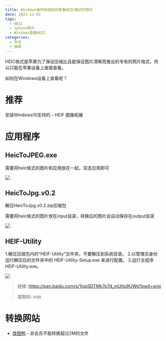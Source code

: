```yaml
---
title: Windows操作系统如何查看HEIC格式的照片
date: 2023-12-01
tags:
  - HEIC
  - iphone照片
  - Windows查看HEIC
categories:
  - 杂文
  - 推荐
---
```


HEIC格式是苹果为了保证压缩比且能保证图片清晰而推出的专有的照片格式，所以只能在苹果设备上直接查看。

如何在Windows设备上查看呢？

# 推荐

安装Windows10支持的 - HEIF 图像拓展



# 应用程序

## HeicToJPEG.exe

需要将heic格式的图片和应用放在一起，双击应用即可

![](https://cdn.jsdelivr.net/gh/hfshaobing/picx-images-hosting@master/20231201/heicToJpg.63yl97b8as00.png)

## HeicToJpg.v0.2

解压HeicToJpg.v0.2.zip压缩包

需要将heic格式的图片放在input目录，转换后的图片会自动保存在output目录

![](https://cdn.jsdelivr.net/gh/hfshaobing/picx-images-hosting@master/20231201/heicToJpg2.5hljr5u1f4s0.webp)

## HEIF-Utility

1.解压压缩包内的“HEIF-Utility”文件夹，不要解压到系统目录。
2.以管理员身份运行解压后的文件夹中的 HEIF-Utility-Setup.exe 来进行配置。
3.运行主程序 HEIF-Utility.exe。

![](https://cdn.jsdelivr.net/gh/hfshaobing/picx-images-hosting@master/20231201/heicToJpg3.2cn30n0np6hw.webp)

>链接: https://pan.baidu.com/s/1jqqSDTMk7p7d_mUItu9UWg?pwd=snjs 
>
>提取码: snjs

# 转换网站

- [改图鸭](https://www.gaituya.com/heic-to-jpg/?zhhxx220317-270952486) - 非会员不能转换超过2M的文件